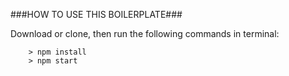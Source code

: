 
###HOW TO USE THIS BOILERPLATE###

Download or clone, then run the following commands in terminal:

```
	> npm install
	> npm start
```
